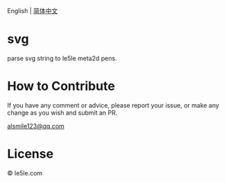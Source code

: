 English | [简体中文](./README.CN.md)

# svg

parse svg string to le5le meta2d pens.

# How to Contribute

If you have any comment or advice, please report your issue, or make any change as you wish and submit an PR.

alsmile123@qq.com

# License

© le5le.com
